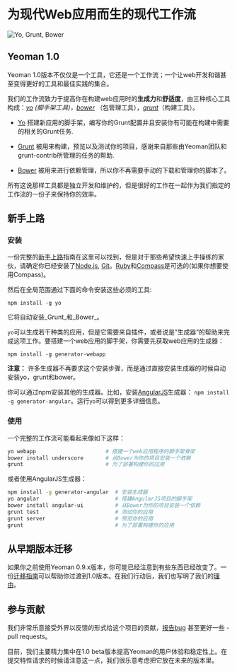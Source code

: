 # 为现代Web应用而生的现代工作流

<p class="toolset">
<img src="https://raw.github.com/yeoman/yeoman.io/gh-pages/media/toolset.png" alt="Yo, Grunt, Bower">
</p>

## Yeoman 1.0

Yeoman 1.0版本不仅仅是一个工具，它还是一个工作流；一个让web开发和谐甚至变得更好的工具和最佳实践的集合。

我们的工作流致力于提高你在构建web应用时的**生成力**和**舒适度**，由三种核心工具构成：*[yo](https://github.com/yeoman/yo) *(脚手架工具)，*[bower](http://bower.io)* （包管理工具），*[grunt](http://gruntjs.com)*（构建工具）。

* [Yo](https://github.com/yeoman/yo) 搭建新应用的脚手架，编写你的Grunt配置并且安装你有可能在构建中需要的相关的Grunt任务. 

* [Grunt](http://gruntjs.com) 被用来构建，预览以及测试你的项目，感谢来自那些由Yeoman团队和grunt-contrib所管理的任务的帮助. 

* [Bower](http://bower.io) 被用来进行依赖管理，所以你不再需要手动的下载和管理你的脚本了。

所有这说那样工具都是独立开发和维护的，但是很好的工作在一起作为我们指定的工作流的一份子来保持你的效率。

## 新手上路

### 安装

一份完整的[新手上路](https://github.com/yeoman/yeoman/wiki/Getting-Started)指南在这里可以找到，但是对于那些希望快速上手操练的家伙，请确定你已经安装了[Node.js](http://nodejs.org), [Git](http://git-scm.org)。[Ruby](http://ruby-lang.org)和[Compass](http://compass-style.org/install)是可选的(如果你想要使用Compass)。

然后在全局范围通过下面的命令安装这些必须的工具:

```
npm install -g yo
```

它将自动安装_Grunt_和_Bower_。

`yo`可以生成若干种类的应用，但是它需要来自插件，或者说是”生成器“的帮助来完成这项工作。要搭建一个web应用的脚手架，你需要先获取web应用的生成器：

```
npm install -g generator-webapp
```

**注意：** 许多生成器不再要求这个安装步骤，而是通过直接安装生成器的时候自动安装yo，grunt和bower。

你可以通过npm安装其他的生成器。比如，安装[AngularJS](http://angularjs.org)生成器： `npm install -g generator-angular`。运行`yo`可以得到更多详细信息。

### 使用

一个完整的工作流可能看起来像如下这样：

```sh
yo webapp                      # 搭建一个web应用程序的脚手架骨架
bower install underscore       # 从Bower为你的项目安装一个依赖
grunt                          # 为了部署构建你的应用
```

或者使用AngularJS生成器：

```sh
npm install -g generator-angular  # 安装生成器
yo angular                        # 搭建AngularJS项目的脚手架
bower install angular-ui          # 从Bower为你的项目安装一个依赖
grunt test                        # 测试你的应用
grunt server                      # 预览你的应用
grunt                             # 为了部署构建你的应用
```

## 从早期版本迁移

如果你之前使用Yeoman 0.9.x版本，你可能已经注意到有些东西已经改变了。一份[迁移指南](https://github.com/yeoman/yeoman/wiki/Migrate-from-0.9.6-to-1.0)可以帮助你过渡到1.0版本。在我们行动后，我们也写明了我们的[理由](https://github.com/yeoman/yeoman/wiki/The-Road-to-1.0)。

## 参与贡献

我们非常乐意接受外界以反馈的形式给这个项目的贡献，[报告bug](https://github.com/yeoman/yeoman) 甚至更好一些 - pull requests。

目前，我们主要精力集中在1.0 beta版本提高Yeoman的用户体验和稳定性上。在提交特性请求的时候请注意这一点，我们很乐意考虑把它放在未来的版本里。
